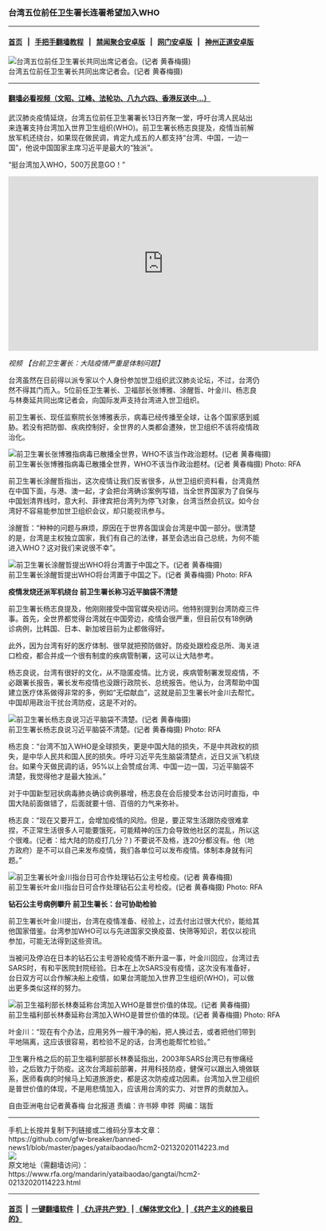 ### 台湾五位前任卫生署长连署希望加入WHO
------------------------

#### [首页](https://github.com/gfw-breaker/banned-news1/blob/master/README.md) &nbsp;&nbsp;|&nbsp;&nbsp; [手把手翻墙教程](https://github.com/gfw-breaker/guides/wiki) &nbsp;&nbsp;|&nbsp;&nbsp; [禁闻聚合安卓版](https://github.com/gfw-breaker/bn-android) &nbsp;&nbsp;|&nbsp;&nbsp; [网门安卓版](https://github.com/oGate2/oGate) &nbsp;&nbsp;|&nbsp;&nbsp; [神州正道安卓版](https://github.com/SzzdOgate/update) 



<div id="headerimg">
 <img alt="台湾五位前任卫生署长共同出席记者会。(记者 黄春梅摄)" src="https://www.rfa.org/mandarin/yataibaodao/gangtai/hcm2-02132020114223.html/4e947f729577.jpg/@@images/3584d3b7-2b13-4233-aa98-b9121d5c4e9a.jpeg" title="台湾五位前任卫生署长共同出席记者会。(记者 黄春梅摄)"/>
 <div id="headerimgcontents">
  <div id="headerimgcaption">
   <span>
    台湾五位前任卫生署长共同出席记者会。(记者 黄春梅摄)
   </span>
   <!-- zoomattribute -->
  </div>
  <!-- headerimgcaption -->
 </div>
 <!-- headerimagecontents -->
</div>

<hr/>


#### [翻墙必看视频（文昭、江峰、法轮功、八九六四、香港反送中...）](https://github.com/gfw-breaker/banned-news1/blob/master/pages/link3.md)

<div id="storytext">
 <div>
  <div class="slot_header">
  </div>
 </div>
 <p>
  武汉肺炎疫情延烧，台湾五位前任卫生署署长13日齐聚一堂，呼吁台湾人民站出来连署支持台湾加入世界卫生组织(WHO)。前卫生署长杨志良提及，疫情当前解放军机还绕台，如果现在做民调，肯定九成五的人都支持“台湾、中国，一边一国”，他说中国国家主席习近平是最大的“独派”。
 </p>
 <p>
  “挺台湾加入WHO，500万民意GO！”
 </p>
 <p>
 </p>
 <p>
 </p>
 <p>
  <iframe frameborder="0" height="350" scrolling="no" src="https://www.facebook.com/plugins/video.php?href=https%3A%2F%2Fwww.facebook.com%2FRFAChinese%2Fvideos%2F2899420526786127%2F&amp;show_text=0&amp;width=622" width="622">
  </iframe>
 </p>
 <p>
  <i>
   视频
   <span>
    <span title="【台前卫生署长：大陆疫情严重是体制问题】">
     【台前卫生署长：大陆疫情严重是体制问题】
    </span>
   </span>
  </i>
 </p>
 <p>
 </p>
 <p>
  台湾虽然在日前得以派专家以个人身份参加世卫组织武汉肺炎论坛，不过，台湾仍然不得其门而入。5位前任卫生署长、卫福部长张博雅、涂醒哲、叶金川、杨志良与林奏延共同出席记者会，向国际发声支持台湾进入世卫组织。
 </p>
 <p>
  前卫生署长、现任监察院长张博雅表示，病毒已经传播至全球，让各个国家感到威胁。若没有把防御、疾病控制好，全世界的人类都会遭殃，世卫组织不该将疫情政治化。
 </p>
 <p>
 </p>
 <p>
  <div class="image-inline captioned" style="width:630px;">
   <div style="width:630px;">
    <img alt="前卫生署长张博雅指病毒已散播全世界，WHO不该当作政治题材。(记者 黄春梅摄)" src="https://www.rfa.org/mandarin/yataibaodao/gangtai/hcm2-02132020114223.html/5f35535a96c5.jpg" title="前卫生署长张博雅指病毒已散播全世界，WHO不该当作政治题材。(记者 黄春梅摄)"/>
   </div>
   <div class="image-caption">
    <span style="width:630px;">
     前卫生署长张博雅指病毒已散播全世界，WHO不该当作政治题材。(记者 黄春梅摄)
    </span>
    <span class="copyright">
     Photo: RFA
    </span>
   </div>
  </div>
 </p>
 <p>
  前卫生署长涂醒哲指出，这次疫情让我们反省很多，从世卫组织资料看，台湾竟然在中国下面，与港、澳一起，才会把台湾确诊案例写错，当全世界国家为了自保与中国划清界线时，意大利、菲律宾把台湾列为停飞对象，台湾当然会抗议。如今台湾好不容易能参加世卫组织会议，却只能视讯参与。
 </p>
 <p>
  涂醒哲：“种种的问题与麻烦，原因在于世界各国误会台湾是中国一部分。很清楚的是，台湾是主权独立国家，我们有自己的法律，甚至会选出自己总统，为何不能进入WHO？这对我们来说很不幸”。
 </p>
 <p>
 </p>
 <p>
  <div class="image-inline captioned" style="width:630px;">
   <div style="width:630px;">
    <img alt="前卫生署长涂醒哲提出WHO将台湾置于中国之下。(记者 黄春梅摄)" src="https://www.rfa.org/mandarin/yataibaodao/gangtai/hcm2-02132020114223.html/6d82919254f2.jpg" title="前卫生署长涂醒哲提出WHO将台湾置于中国之下。(记者 黄春梅摄)"/>
   </div>
   <div class="image-caption">
    <span style="width:630px;">
     前卫生署长涂醒哲提出WHO将台湾置于中国之下。(记者 黄春梅摄)
    </span>
    <span class="copyright">
     Photo: RFA
    </span>
   </div>
  </div>
 </p>
 <p>
  <b>
   疫情发烧还派军机绕台
  </b>
  <b>
  </b>
  <b>
   前卫生署长称习近平脑袋不清楚
  </b>
  <b>
  </b>
 </p>
 <p>
  前卫生署长杨志良提及，他刚刚接受中国官媒央视访问。他特别提到台湾防疫三件事。首先，全世界都觉得台湾就在中国旁边，疫情会很严重，但目前仅有18例确诊病例，比韩国、日本、新加坡目前为止都做得好。
 </p>
 <p>
  此外，因为台湾有好的医疗体制、很早就把预防做好。防疫处跟检疫总所、海关进口检疫，都合并成一个很有制度的疾病管制署，这可以让大陆参考。
 </p>
 <p>
  杨志良说，台湾有很好的文化，从不隐匿疫情。比方说，疾病管制署发现疫情，不必跟署长报告，署长发布疫情也没跟行政院长、总统报告。他认为，台湾帮助中国建立医疗体系做得非常的多，例如“无偿献血”，这就是前卫生署长叶金川去帮忙。中国却用政治干扰台湾防疫，这是不对的。
 </p>
 <p>
 </p>
 <p>
  <div class="image-inline captioned" style="width:640px;">
   <div style="width:640px;">
    <img alt="前卫生署长杨志良说习近平脑袋不清楚。(记者 黄春梅摄)" src="https://www.rfa.org/mandarin/yataibaodao/gangtai/hcm2-02132020114223.html/694a5fd7826f81ea62cd.jpeg" title="前卫生署长杨志良说习近平脑袋不清楚。(记者 黄春梅摄)"/>
   </div>
   <div class="image-caption">
    <span style="width:640px;">
     前卫生署长杨志良说习近平脑袋不清楚。(记者 黄春梅摄)
    </span>
    <span class="copyright">
     Photo: RFA
    </span>
   </div>
  </div>
 </p>
 <p>
  杨志良：“台湾不加入WHO是全球损失，更是中国大陆的损失，不是中共政权的损失，是中华人民共和国人民的损失。呼吁习近平先生脑袋清楚点，近日又派飞机绕台。如果今天做民调的话，95%以上会赞成台湾、中国一边一国，习近平脑袋不清楚，我觉得他才是最大独派。”
 </p>
 <p>
  对于中国新型冠状病毒肺炎确诊病例暴增，杨志良在会后接受本台访问时直指，中国大陆前面做错了，后面就要十倍、百倍的力气来弥补。
 </p>
 <p>
  杨志良：“现在又要开工，会增加疫情的风险。但是，要正常生活跟防疫很难拿捏，不正常生活很多人可能要饿死，可能精神的压力会导致他社区的混乱，所以这个很难。(记者：给大陆的防疫打几分？) 不要说不及格，连20分都没有。他（地方政府）是不可以自己来发布疫情，我们各单位可以发布疫情。体制本身就有问题。”
 </p>
 <p>
 </p>
 <p>
  <div class="image-inline captioned" style="width:640px;">
   <div style="width:640px;">
    <img alt="前卫生署长叶金川指台日可合作处理钻石公主号检疫。(记者 黄春梅摄)" src="https://www.rfa.org/mandarin/yataibaodao/gangtai/hcm2-02132020114223.html/844991d15ddd0213.jpeg" title="前卫生署长叶金川指台日可合作处理钻石公主号检疫。(记者 黄春梅摄)"/>
   </div>
   <div class="image-caption">
    <span style="width:640px;">
     前卫生署长叶金川指台日可合作处理钻石公主号检疫。(记者 黄春梅摄)
    </span>
    <span class="copyright">
     Photo: RFA
    </span>
   </div>
  </div>
 </p>
 <p>
  <b>
   钻石公主号病例攀升
  </b>
  <b>
  </b>
  <b>
   前卫生署长：台可协助检验
  </b>
  <b>
  </b>
 </p>
 <p>
  前卫生署长叶金川提出，台湾在疫情准备、经验上，过去付出过很大代价，能给其他国家借鉴。台湾参加WHO可以与先进国家交换疫苗、快筛等知识，若仅以视讯参加，可能无法得到这些资讯。
 </p>
 <p>
  当被问及停泊在日本的钻石公主号游轮疫情不断升温一事，叶金川回应，台湾过去SARS时，有和平医院封院经验。日本在上次SARS没有疫情，这次没有准备好，台日双方可以合作解决船上疫情，如果台湾能加入世界卫生组织(WHO)，可以做出更多类似这样的努力。
 </p>
 <p>
 </p>
 <p>
  <div class="image-inline captioned" style="width:630px;">
   <div style="width:630px;">
    <img alt="前卫生福利部长林奏延称台湾加入WHO是普世价值的体现。(记者 黄春梅摄)" src="https://www.rfa.org/mandarin/yataibaodao/gangtai/hcm2-02132020114223.html/6797594f5ef6.jpg" title="前卫生福利部长林奏延称台湾加入WHO是普世价值的体现。(记者 黄春梅摄)"/>
   </div>
   <div class="image-caption">
    <span style="width:630px;">
     前卫生福利部长林奏延称台湾加入WHO是普世价值的体现。(记者 黄春梅摄)
    </span>
    <span class="copyright">
     Photo: RFA
    </span>
   </div>
  </div>
 </p>
 <p>
  叶金川：“现在有个办法，应用另外一艘干净的船，把人换过去，或者把他们带到平地隔离，这应该很容易，若检验不足的话，台湾也能帮忙检验。”
 </p>
 <p>
  卫生署升格之后的前卫生福利部部长林奏延指出，2003年SARS台湾已有惨痛经验，之后致力于防疫。这次台湾超前部署，并用科技防疫，健保可以跟出入境做联系，医师看病的时候马上知道旅游史，都是这次防疫成功因素。台湾加入世卫组织是普世价值的体现，不是用悲情加入，应该用台湾的实力、对世界的贡献加入。
 </p>
 <p>
 </p>
 <p>
  自由亚洲电台记者黄春梅 台北报道 责编：许书婷 申铧  网编：瑞哲
 </p>
</div>

<hr/>
手机上长按并复制下列链接或二维码分享本文章：<br/>
https://github.com/gfw-breaker/banned-news1/blob/master/pages/yataibaodao/hcm2-02132020114223.md <br/>
<a href='https://github.com/gfw-breaker/banned-news1/blob/master/pages/yataibaodao/hcm2-02132020114223.md'><img src='https://github.com/gfw-breaker/banned-news1/blob/master/pages/yataibaodao/hcm2-02132020114223.md.png'/></a> <br/>
原文地址（需翻墙访问）：https://www.rfa.org/mandarin/yataibaodao/gangtai/hcm2-02132020114223.html


------------------------
#### [首页](https://github.com/gfw-breaker/banned-news1/blob/master/README.md) &nbsp;|&nbsp; [一键翻墙软件](https://github.com/gfw-breaker/nogfw/blob/master/README.md) &nbsp;| [《九评共产党》](https://github.com/gfw-breaker/9ping.md/blob/master/README.md#九评之一评共产党是什么) | [《解体党文化》](https://github.com/gfw-breaker/jtdwh.md/blob/master/README.md) | [《共产主义的终极目的》](https://github.com/gfw-breaker/gczydzjmd.md/blob/master/README.md)


<img src='http://gfw-breaker.win/banned-news/pages/yataibaodao/hcm2-02132020114223.md' width='0px' height='0px'/>